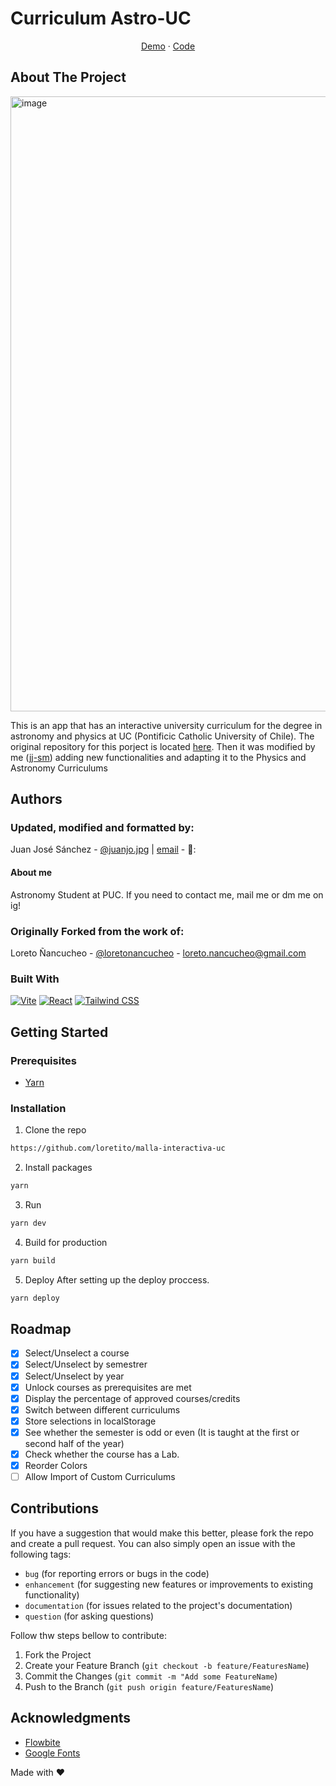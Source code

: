 # Curriculum Astro-UC

<div align="center">
  <p align="center">
    <a href="https://jj-sm.github.io/Astro-UC-Malla/" target="_blank">Demo</a>
    ·
    <!--  
    <a href="#" target="_blank">Video</a>
    · -->
    <a href="https://github.com/jj-sm/Astro-UC-Malla" target="_blank">Code</a>
  </p>
</div>


## About The Project

<img width="984" alt="image" src="https://github.com/user-attachments/assets/1a0a6026-b31f-44e9-9e68-cf52b18318e5" />

This is an app that has an interactive university curriculum for the degree in astronomy and physics at UC (Pontificic Catholic University of Chile). The original repository for this porject is located [here](https://github.com/loretito/malla-interactiva-uc). Then it was modified by me ([jj-sm](https://github.com/jj-sm)) adding new functionalities and adapting it to the Physics and Astronomy Curriculums

## Authors

### Updated, modified and formatted by:
Juan José Sánchez - [@juanjo.jpg](http://instagram.com/juanjo.jpg/) | [email](mailto:juanjose.sm@icloud.com) - 🔭:

#### About me
Astronomy Student at PUC. If you need to contact me, mail me or dm me on ig!

### Originally Forked from the work of:

Loreto Ñancucheo - [@loretonancucheo](https://twitter.com/loretonancucheo) - loreto.nancucheo@gmail.com


### Built With

<div style="display: flex; gap: 4px;">
  <a href='https://vitejs.dev/'>
  <img src="https://img.shields.io/badge/vite-%23646CFF.svg?style=for-the-badge&logo=vite&logoColor=white" alt="Vite" />
  </a>
  <a href='https://react.dev/'>
  <img src="https://img.shields.io/badge/react-%2320232a.svg?style=for-the-badge&logo=react&logoColor=%2361DAFB" alt="React" />
  </a>
  <a href='https://tailwindcss.com/'>
  <img src="https://img.shields.io/badge/tailwindcss-%2338B2AC.svg?style=for-the-badge&logo=tailwind-css&logoColor=white" alt="Tailwind CSS" />
  </a>
</div>

## Getting Started

### Prerequisites

- [Yarn](https://classic.yarnpkg.com/en/)

### Installation

1. Clone the repo

```bash
https://github.com/loretito/malla-interactiva-uc
```

2. Install packages

```bash
yarn
```

3. Run

```bash
yarn dev
```

4. Build for production

```bash
yarn build
```

5. Deploy
   After setting up the deploy proccess.
```bash
yarn deploy
```

## Roadmap

- [x] Select/Unselect a course
- [x] Select/Unselect by semestrer
- [x] Select/Unselect by year
- [x] Unlock courses as prerequisites are met
- [x] Display the percentage of approved courses/credits
- [x] Switch between different curriculums
- [x] Store selections in localStorage
- [x] See whether the semester is odd or even (It is taught at the first or second half of the year)
- [x] Check whether the course has a Lab.
- [x] Reorder Colors
- [ ] Allow Import of Custom Curriculums

## Contributions

If you have a suggestion that would make this better, please fork the repo and create a pull request. You can also simply open an issue with the following tags:

- `bug` (for reporting errors or bugs in the code)
- `enhancement` (for suggesting new features or improvements to existing functionality)
- `documentation` (for issues related to the project's documentation)
- `question` (for asking questions)

Follow thw steps bellow to contribute:

1. Fork the Project
2. Create your Feature Branch (`git checkout -b feature/FeaturesName`)
3. Commit the Changes (`git commit -m "Add some FeatureName`)
4. Push to the Branch (`git push origin feature/FeaturesName`)

## Acknowledgments

- [Flowbite](https://flowbite.com/)
- [Google Fonts](https://fonts.google.com/)


Made with ❤️
